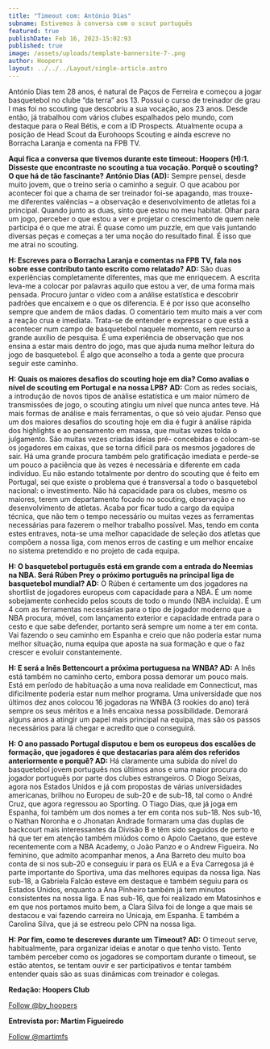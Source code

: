 ```yaml
---
title: "Timeout com: António Dias"
subname: Estivemos à conversa com o scout português
featured: true
publishDate: Feb 16, 2023-15:02:93
published: true
image: /assets/uploads/template-bannersite-7-.png
author: Hoopers
layout: ../../../Layout/single-article.astro
---
```

António Dias tem 28 anos, é natural de Paços de Ferreira e começou a jogar basquetebol
no clube “da terra” aos 13.
Possui o curso de treinador de grau I mas foi no scouting que descobriu a sua vocação, aos
23 anos. Desde então, já trabalhou com vários clubes espalhados pelo mundo, com
destaque para o Real Bétis, e com a ID Prospects.
Atualmente ocupa a posição de Head Scout da Eurohoops Scouting e ainda escreve no
Borracha Laranja e comenta na FPB TV.

**Aqui fica a conversa que tivemos durante este timeout:
Hoopers (H):1. Disseste que encontraste no scouting a tua vocação. Porquê o scouting? O
que há de tão fascinante?**
**António Dias (AD):** Sempre pensei, desde muito jovem, que o treino seria o caminho a
seguir. O que acabou por acontecer foi que a chama de ser treinador foi-se apagando, mas
trouxe-me diferentes valências – a observação e desenvolvimento de atletas foi a principal.
Quando junto as duas, sinto que estou no meu habitat. Olhar para um jogo, perceber o que
estou a ver e projetar o crescimento de quem nele participa é o que me atrai. É quase como
um puzzle, em que vais juntando diversas peças e começas a ter uma noção do resultado
final. É isso que me atrai no scouting.


**H: Escreves para o Borracha Laranja e comentas na FPB TV, fala nos sobre esse contributo
tanto escrito como relatado?**
**AD:** São duas experiências completamente diferentes, mas que me enriquecem. A escrita
leva-me a colocar por palavras aquilo que estou a ver, de uma forma mais pensada.
Procuro juntar o vídeo com a análise estatística e descobrir padrões que encaixem e o que
os diferencia. E é por isso que aconselho sempre que andem de mãos dadas. O comentário
tem muito mais a ver com a reação crua e imediata. Trata-se de entender e expressar o que
está a acontecer num campo de basquetebol naquele momento, sem recurso a grande
auxílio de pesquisa. É uma experiência de observação que nos ensina a estar mais dentro
do jogo, mas que ajuda numa melhor leitura do jogo de basquetebol. É algo que aconselho
a toda a gente que procura seguir este caminho.


**H: Quais os maiores desafios do scouting hoje em dia? Como avalias o nível de scouting
em Portugal e na nossa LPB?**
**AD:** Com as redes sociais, a introdução de novos tipos de análise estatística e um maior
número de transmissões de jogo, o scouting atingiu um nível que nunca antes teve. Há mais
formas de análise e mais ferramentas, o que só veio ajudar. Penso que um dos maiores
desafios do scouting hoje em dia é fugir à análise rápida dos highlights e ao pensamento em
massa, que muitas vezes tolda o julgamento. São muitas vezes criadas ideias pré-
concebidas e colocam-se os jogadores em caixas, que se torna difícil para os mesmos
jogadores de sair. Há uma grande procura também pelo gratificação imediata e perde-se um
pouco a paciência que às vezes é necessária e diferente em cada indivíduo. Eu não
estando totalmente por dentro do scouting que é feito em Portugal, sei que existe o
problema que é transversal a todo o basquetebol nacional: o investimento. Não há capacidade para os clubes, mesmo os maiores, terem um departamento focado no
scouting, observação e no desenvolvimento de atletas. Acaba por ficar tudo a cargo da
equipa técnica, que não tem o tempo necessário ou muitas vezes as ferramentas
necessárias para fazerem o melhor trabalho possível. Mas, tendo em conta estes entraves,
nota-se uma melhor capacidade de seleção dos atletas que compõem a nossa liga, com
menos erros de casting e um melhor encaixe no sistema pretendido e no projeto de cada
equipa.


**H: O basquetebol português está em grande com a entrada do Neemias na NBA. Será
Rúben Prey o próximo português na principal liga de basquetebol mundial?
AD:** O Rúben é certamente um dos jogadores na shortlist de jogadores europeus com
capacidade para a NBA. É um nome sobejamente conhecido pelos scouts de todo o mundo
(NBA incluída). É um 4 com as ferramentas necessárias para o tipo de jogador moderno
que a NBA procura, móvel, com lançamento exterior e capacidade entrada para o cesto e
que sabe defender, portanto será sempre um nome a ter em conta. Vai fazendo o seu
caminho em Espanha e creio que não poderia estar numa melhor situação, numa equipa
que aposta na sua formação e que o faz crescer e evoluir constantemente.


**H: E será a Inês Bettencourt a próxima portuguesa na WNBA?
AD:** A Inês está também no caminho certo, embora possa demorar um pouco mais. Está em
período de habituação a uma nova realidade em Connecticut, mas dificilmente poderia estar
num melhor programa. Uma universidade que nos últimos dez anos colocou 16 jogadoras
na WNBA (3 rookies do ano) terá sempre os seus méritos e a Inês encaixa nessa
possibilidade. Demorará alguns anos a atingir um papel mais principal na equipa, mas são
os passos necessários para lá chegar e acredito que o conseguirá.


**H: O ano passado Portugal disputou e bem os europeus dos escalões de formação, que
jogadores é que destacarias para além dos referidos anteriormente e porquê?
AD:** Há claramente uma subida do nível do basquetebol jovem português nos últimos anos
e uma maior procura do jogador português por parte dos clubes estrangeiros. O Diogo
Seixas, agora nos Estados Unidos e já com propostas de várias universidades americanas,
brilhou no Europeu de sub-20 e de sub-18, tal como o André Cruz, que agora regressou ao
Sporting. O Tiago Dias, que já joga em Espanha, foi também um dos nomes a ter em conta
nos sub-18. Nos sub-16, o Nathan Noronha e o Jhonatan Andrade formaram uma das
duplas de backcourt mais interessantes da Divisão B e têm sido seguidos de perto e há que
ter em atenção também miúdos como o Apolo Caetano, que esteve recentemente com a
NBA Academy, o João Panzo e o Andrew Figueira. No feminino, que admito acompanhar
menos, a Ana Barreto deu muito boa conta de si nos sub-20 e conseguiu ir para os EUA e a
Eva Carregosa já é parte importante do Sportiva, uma das melhores equipas da nossa liga.
Nas sub-18, a Gabriela Falcão esteve em destaque e também seguiu para os Estados
Unidos, enquanto a Ana Pinheiro também já tem minutos consistentes na nossa liga. E nas
sub-16, que foi realizado em Matosinhos e em que nos portamos muito bem, a Clara Silva
foi de longe a que mais se destacou e vai fazendo carreira no Unicaja, em Espanha. E
também a Carolina Silva, que já se estreou pelo CPN na nossa liga.


**H: Por fim, como te descreves durante um Timeout?
AD:** O timeout serve, habitualmente, para organizar ideias e anotar o que tenho visto. Tento
também perceber como os jogadores se comportam durante o timeout, se estão atentos, se tentam ouvir e ser participativos e tentar também entender quais são as suas dinâmicas
com treinador e colegas.


**Redação: Hoopers Club**

<!--StartFragment-->

<a href="https://twitter.com/by_hoopers?ref_src=twsrc%5Etfw" class="twitter-follow-button" data-show-count="false">Follow @by_hoopers</a><script async src="https://platform.twitter.com/widgets.js" charset="utf-8"></script>

<!--EndFragment-->
**Entrevista por: Martim Figueiredo**

<!--StartFragment-->

<a href="https://twitter.com/martimfs?ref_src=twsrc%5Etfw" class="twitter-follow-button" data-show-count="false">Follow @martimfs</a><script async src="https://platform.twitter.com/widgets.js" charset="utf-8"></script>

<!--EndFragment-->